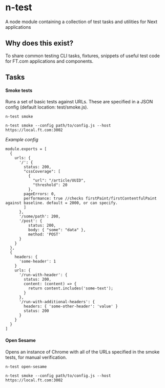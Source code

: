 # n-test
A node module containing a collection of test tasks and utilities for Next applications

## Why does this exist?

To share common testing CLI tasks, fixtures, snippets of useful test code for FT.com applications and components.

## Tasks

#### Smoke tests

Runs a set of basic tests against URLs. These are specified in a JSON config (default location: test/smoke.js).


`n-test smoke`

`n-test smoke --config path/to/config.js --host https://local.ft.com:3002`

*Example config*
```
module.exports = [
  {
    urls: {
      '/': {
        status: 200,
        "cssCoverage": [
          {
            "url": "/article/UUID",
            "threshold": 20
          },
        pageErrors: 0,
        performance: true //checks firstPaint/firstContentfulPaint against baseline. default = 2000, or can specify.
        ]
      },
      '/some/path': 200,
      '/post': {
          status: 200,
          body: { "some": "data" },
          method: 'POST'
      }
    }
  },
  {
    headers: {
      'some-header': 1
    }
    urls: {
      '/run-with-header': {
        status: 200,
        content: (content) => {
          return content.includes('some-text');
        }
      },
      '/run-with-additional-headers': {
        headers: { 'some-other-header': 'value' }
        status: 200
      }
    }
  }
]
```

#### Open Sesame

Opens an instance of Chrome with all of the URLs specified in the smoke tests, for manual verification.

`n-test open-sesame`

`n-test smoke --config path/to/config.js --host https://local.ft.com:3002`
